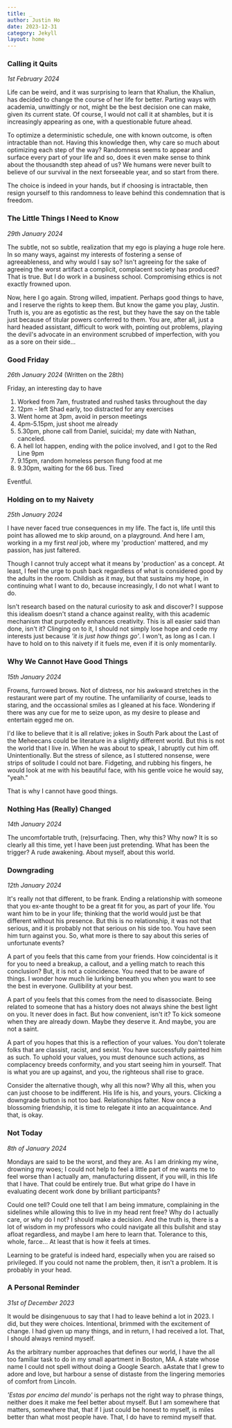 ```yaml
---
title: _
author: Justin Ho
date: 2023-12-31
category: Jekyll
layout: home
---
```


### Calling it Quits

*1st February 2024*

Life can be weird, and it was surprising to learn that Khaliun, the Khaliun, has decided to change the course of her life for better. Parting ways with academia, unwittingly or not, might be the best decision one can make, given its current state. Of course, I would not call it at shambles, but it is increasingly appearing as one, with a questionable future ahead.

To optimize a deterministic schedule, one with known outcome, is often intractable than not. Having this knowledge then, why care so much about optimizing each step of the way? Randomness seems to appear and surface every part of your life and so, does it even make sense to think about the thousandth step ahead of us? We humans were never built to believe of our survival in the next forseeable year, and so start from there. 

The choice is indeed in your hands, but if choosing is intractable, then resign yourself to this randomness to leave behind this condemnation that is freedom.

### The Little Things I Need to Know

*29th January 2024*

The subtle, not so subtle, realization that my ego is playing a huge role here. In so many ways, against my interests of fostering a sense of agreeableness, and why would I say so? Isn't agreeing for the sake of agreeing the worst artifact a complicit, complacent society has produced? That is true. But I do work in a business school. Compromising ethics is not exactly frowned upon.

Now, here I go again. Strong willed, impatient. Perhaps good things to have, and I reserve the rights to keep them. But know the game you play, Justin. Truth is, you are as egotistic as the rest, but they have the say on the table just because of titular powers conferred to them. You are, after all, just a hard headed assistant, difficult to work with, pointing out problems, playing the devil's advocate in an environment scrubbed of imperfection, with you as a sore on their side...

### Good Friday

*26th January 2024* (Written on the 28th)

Friday, an interesting day to have

1. Worked from 7am, frustrated and rushed tasks throughout the day
1. 12pm - left Shad early, too distracted for any exercises
1. Went home at 3pm, avoid in person meetings
1. 4pm-5.15pm, just shoot me already
1. 5.30pm, phone call from Daniel, suicidal; my date with Nathan, canceled.
1. A hell lot happen, ending with the police involved, and I got to the Red Line 9pm
1. 9.15pm, random homeless person flung food at me
1. 9.30pm, waiting for the 66 bus. Tired

Eventful.

### Holding on to my Naivety

*25th January 2024*

I have never faced true consequences in my life. The fact is, life until this point has allowed me to skip around, on a playground. And here I am, working in a my first *real* job, where my 'production' mattered, and my passion, has just faltered.

Though I cannot truly accept what it means by 'production' as a concept. At least, I feel the urge to push back regardless of what is considered good by the adults in the room. Childish as it may, but that sustains my hope, in continuing what I want to do, because increasingly, I do not what I want to do.

Isn't research based on the natural curiosity to ask and discover? I suppose this idealism doesn't stand a chance against reality, with this academic mechanism that purpotedly enhances creativity. This is all easier said than done, isn't it? Clinging on to it, I should not simply lose hope and cede my interests just because *'it is just how things go'*. I won't, as long as I can. I have to hold on to this naivety if it fuels me, even if it is only momentarily. 

### Why We Cannot Have Good Things

*15th January 2024*

Frowns, furrowed brows. Not of distress, nor his awkward stretches in the restaurant were part of my routine. The unfamiliarity of course, leads to staring, and the occassional smiles as I gleaned at his face. Wondering if there was any cue for me to seize upon, as my desire to please and entertain egged me on. 

I'd like to believe that it is all relative; jokes in South Park about the Last of the Meheecans could be literature in a slightly different world. But this is not the world that I live in. When he was about to speak, I abruptly cut him off. Unintentionally. But the stress of silence, as I stuttered nonsense, were strips of solitude I could not bare. Fidgeting, and rubbing his fingers, he would look at me with his beautiful face, with his gentle voice he would say, "yeah."

That is why I cannot have good things.

### Nothing Has (Really) Changed

*14th January 2024*

The uncomfortable truth, (re)surfacing. Then, why this? Why now? It is so clearly all this time, yet I have been just pretending. What has been the trigger? A rude awakening. About myself, about this world.

### Downgrading

*12th January 2024*

It's really not that different, to be frank. Ending a relationship with someone that you ex-ante thought to be a great fit for you, as part of your life. You want him to be in your life; thinking that the world would just be that different without his presence. But this is no relationship, it was not that serious, and it is probably not that serious on his side too. You have seen him turn against you. So, what more is there to say about this series of unfortunate events?

A part of you feels that this came from your friends. How coincidental is it for you to need a breakup, a callout, and a yelling match to reach this conclusion? But, it is not a coincidence. You need that to be aware of things. I wonder how much lie lurking beneath you when you want to see the best in everyone. Gullibility at your best.

A part of you feels that this comes from the need to disassociate. Being related to someone that has a history does not always shine the best light on you. It never does in fact. But how convenient, isn't it? To kick someone when they are already down. Maybe they deserve it. And maybe, you are not a saint.

A part of you hopes that this is a reflection of your values. You don't tolerate folks that are classist, racist, and sexist. You have successfully painted him as such. To uphold your values, you must denounce such actions, as complacency breeds conformity, and you start seeing him in yourself. That is what you are up against, and you, the righteous shall rise to grace.

Consider the alternative though, why all this now? Why all this, when you can just choose to be indifferent. His life is his, and yours, yours. Clicking a downgrade button is not too bad. Relationships falter. Now once a blossoming friendship, it is time to relegate it into an acquaintance. And that, is okay.

### Not Today

*8th of January 2024*

Mondays are said to be the worst, and they are. As I am drinking my wine, drowning my woes; I could not help to feel a little part of me wants me to feel worse than I actually am, manufacturing dissent, if you will, in this life that I have. That could be entirely true. But what gripe do I have in evaluating decent work done by brilliant participants?

Could one tell? Could one tell that I am being immature, complaining in the sidelines while allowing this to live in my head rent free? Why do I actually care, or why do I not? I should make a decision. And the truth is, there is a lot of wisdom in my professors who could navigate all this bullshit and stay afloat regardless, and maybe I am here to learn that. Tolerance to this, whole, farce... At least that is how it feels at times.

Learning to be grateful is indeed hard, especially when you are raised so privileged. If you could not name the problem, then, it isn't a problem. It is probably in your head.

### A Personal Reminder

*31st of December 2023*

It would be disingenuous to say that I had to leave behind a lot in 2023. I did, but they were choices. Intentional, brimmed with the excitement of change. I had given up many things, and in return, I had received a lot. That, I should always remind myself.  

As the arbitrary number approaches that defines our world, I have the all too familiar task to do in my small apartment in Boston, MA. A state whose name I could not spell without doing a Google Search. aAstate that I grew to adore and love, but harbour a sense of distaste from the lingering memories of comfort from Lincoln. 

*'Estas por encima del mundo'* is perhaps not the right way to phrase things, neither does it make me feel better about myself. But I am somewhere that matters, somewhere that, that if I just could be honest to myself, is miles better than what most people have. That, I do have to remind myself that.